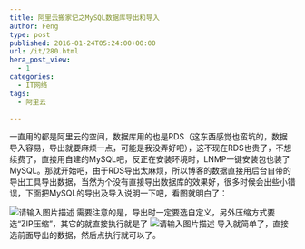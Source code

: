 ```yaml
---
title: 阿里云搬家记之MySQL数据库导出和导入
author: Feng
type: post
published: 2016-01-24T05:24:00+00:00
url: /it/280.html
hera_post_view:
  - 1
categories:
  - IT网络
tags:
  - 阿里云

---
```

一直用的都是阿里云的空间，数据库用的也是RDS（这东西感觉也蛮坑的，数据导入容易，导出就要麻烦一点，可能是我没弄好吧），这不现在RDS也贵了，不想续费了，直接用自建的MySQL吧，反正在安装环境时，LNMP一键安装包也装了MySQL。那就开始吧，由于RDS导出太麻烦，所以博客的数据直接用后台自带的导出工具导出数据，当然为个没有直接导出数据库的效果好，很多时候会出些小错误，下面把MySQL的导出及导入说明一下吧，看图就明白了：

<img decoding="async" src="https://cdn.uu126.cn/wp-content/uploads/2016/01/20160123131321.jpg" alt="请输入图片描述" title="请输入图片描述" />  
需要注意的是，导出时一定要选自定义，另外压缩方式要选“ZIP压缩”，其它的就直接执行就是了  
<img decoding="async" src="https://cdn.uu126.cn/wp-content/uploads/2016/01/20160123131515.jpg" alt="请输入图片描述" title="请输入图片描述" />  
导入就简单了，直接选前面导出的数据，然后点执行就可以了。